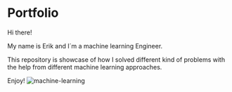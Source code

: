 # Portfolio
Hi there!

My name is Erik and I´m a machine learning Engineer. 

This repository is showcase of how I solved different kind of problems with the help from different machine learning approaches.

Enjoy!
![machine-learning](https://user-images.githubusercontent.com/75247240/210528595-5b9bd4c5-d88f-4c8b-9553-f8798e28f359.png)
